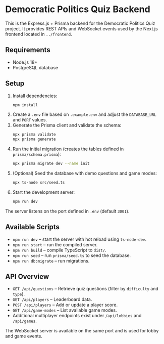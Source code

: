 # Democratic Politics Quiz Backend

This is the Express.js + Prisma backend for the Democratic Politics Quiz project. It provides REST APIs and WebSocket events used by the Next.js frontend located in `../frontend`.

## Requirements

- Node.js 18+
- PostgreSQL database

## Setup

1. Install dependencies:
   ```bash
   npm install
   ```
2. Create a `.env` file based on `.example.env` and adjust the `DATABASE_URL` and `PORT` values.
3. Generate the Prisma client and validate the schema:
   ```bash
   npx prisma validate
   npx prisma generate
   ```
4. Run the initial migration (creates the tables defined in `prisma/schema.prisma`):
   ```bash
   npx prisma migrate dev --name init
   ```
5. (Optional) Seed the database with demo questions and game modes:
   ```bash
   npx ts-node src/seed.ts
   ```
6. Start the development server:
   ```bash
   npm run dev
   ```

The server listens on the port defined in `.env` (default `3001`).

## Available Scripts

- `npm run dev` – start the server with hot reload using `ts-node-dev`.
- `npm run start` – run the compiled server.
- `npm run build` – compile TypeScript to `dist/`.
- `npm run seed` – run `prisma/seed.ts` to seed the database.
- `npm run db:migrate` – run migrations.

## API Overview

- `GET /api/questions` – Retrieve quiz questions (filter by `difficulty` and `type`).
- `GET /api/players` – Leaderboard data.
- `POST /api/players` – Add or update a player score.
- `GET /api/game-modes` – List available game modes.
- Additional multiplayer endpoints exist under `/api/lobbies` and `/api/games`.

The WebSocket server is available on the same port and is used for lobby and game events.

